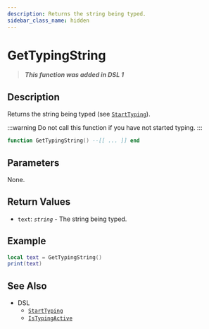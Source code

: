 ```yaml
---
description: Returns the string being typed.
sidebar_class_name: hidden
---
```


# GetTypingString

> **_This function was added in DSL 1_**

## Description

Returns the string being typed (see [`StartTyping`](StartTyping)).

:::warning
Do not call this function if you have not started typing.
:::

```lua
function GetTypingString() --[[ ... ]] end
```

## Parameters

None.

## Return Values

- `text`: _`string`_ - The string being typed.

## Example

```lua
local text = GetTypingString()
print(text)
```

## See Also

- DSL
  - [`StartTyping`](StartTyping)
  - [`IsTypingActive`](IsTypingActive)
